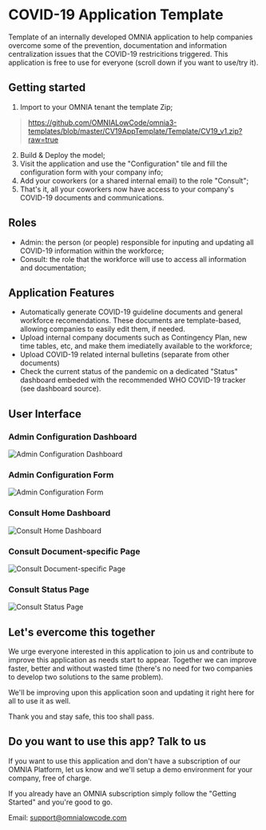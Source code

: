  # COVID-19 Application Template

Template of an internally developed OMNIA application to help companies overcome some of the prevention, documentation and information centralization issues that the COVID-19 restricitions triggered. This application is free to use for everyone (scroll down if you want to use/try it).


## Getting started

 1. Import to your OMNIA tenant the template Zip;

> https://github.com/OMNIALowCode/omnia3-templates/blob/master/CV19AppTemplate/Template/CV19_v1.zip?raw=true

 2. Build & Deploy the model;
 3. Visit the application and use the "Configuration" tile and fill the configuration form with your company info;
 4. Add your coworkers (or a shared internal email) to the role "Consult";
 5. That's it, all your coworkers now have access to your company's COVID-19 documents and communications.

## Roles

- Admin: the person (or people) responsible for inputing and updating all COVID-19 information within the workforce; 
- Consult: the role that the workforce will use to access all information and documentation;

## Application Features

- Automatically generate COVID-19 guideline documents and general workforce recomendations. These documents are template-based, allowing companies to easily edit them, if needed.
- Upload internal company documents such as Contingency Plan, new time tables, etc, and make them imediatelly available to the workforce;
- Upload COVID-19 related internal bulletins (separate from other documents)
- Check the current status of the pandemic on a dedicated "Status" dashboard embeded with the recommended WHO COVID-19 tracker (see dashboard source).

## User Interface 

### Admin Configuration Dashboard
![Admin Configuration Dashboard](https://omnialowcode.com/wp-content/uploads/2020/03/configUI.png)

### Admin Configuration Form
![Admin Configuration Form](https://omnialowcode.com/wp-content/uploads/2020/03/app-config-screen.gif)

### Consult Home Dashboard
![Consult Home Dashboard](https://omnialowcode.com/wp-content/uploads/2020/03/consult-ui.png)

### Consult Document-specific Page
![Consult Document-specific Page](https://omnialowcode.com/wp-content/uploads/2020/03/symptoms-dashboard.png)

### Consult Status Page
![Consult Status Page](https://omnialowcode.com/wp-content/uploads/2020/03/status-dashboard.png)

## Let's evercome this together

We urge everyone interested in this application to join us and contribute to improve this application as needs start to appear. Together we can improve faster, better and without wasted time (there's no need for two companies to develop two solutions to the same problem). 

We'll be improving upon this application soon and updating it right here for all to use it as well.

Thank you and stay safe, this too shall pass.

## Do you want to use this app? Talk to us

If you want to use this application and don't have a subscription of our OMNIA Platform, let us know and we'll setup a demo environment for your company, free of charge. 

If you already have an OMNIA subscription simply follow the "Getting Started" and you're good to go.

Email: support@omnialowcode.com